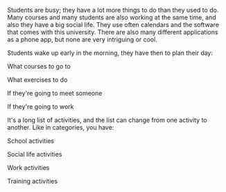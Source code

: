 Students are busy; they have a lot more things to do than they used to do. Many courses and many students are also working at the same time, and also they have a big social life. They use often calendars and the software that comes with this university. There are also many different applications as a phone app, but none are very intriguing or cool.

Students wake up early in the morning, they have then to plan their day:

What courses to go to

What exercises to do

If they're going to meet someone

If they're going to work

It's a long list of activities, and the list can change from one activity to another. Like in categories, you have:

School activities

Social life activities

Work activities

Training activities